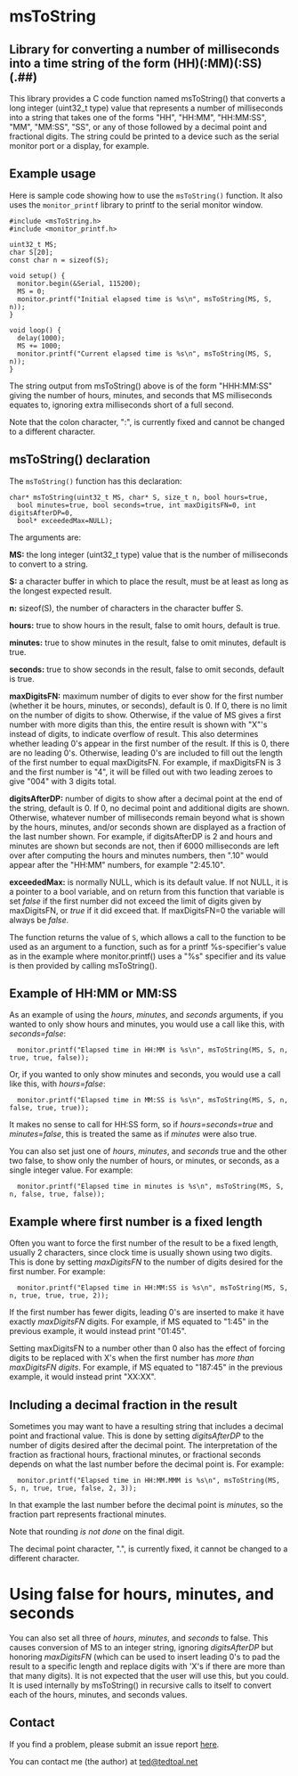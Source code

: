 # msToString

## Library for converting a number of milliseconds into a time string of the form (HH)(:MM)(:SS)(.##)

This library provides a C code function named msToString() that converts a long integer (uint32_t type) value that represents a number of milliseconds into a string that takes one of the forms "HH", "HH:MM", "HH:MM:SS", "MM", "MM:SS", "SS", or any of those followed by a decimal point and fractional digits. The string could be printed to a device such as the serial monitor port or a display, for example.

## Example usage

Here is sample code showing how to use the `msToString()` function. It also uses the `monitor_printf` library to printf to the serial monitor window.

```
#include <msToString.h>
#include <monitor_printf.h>

uint32_t MS;
char S[20];
const char n = sizeof(S);

void setup() {
  monitor.begin(&Serial, 115200);
  MS = 0;
  monitor.printf("Initial elapsed time is %s\n", msToString(MS, S, n));
}

void loop() {
  delay(1000);
  MS += 1000;
  monitor.printf("Current elapsed time is %s\n", msToString(MS, S, n));
}
```

The string output from msToString() above is of the form "HHH:MM:SS" giving the number of hours, minutes, and seconds that MS milliseconds equates to, ignoring extra milliseconds short of a full second.

Note that the colon character, ":", is currently fixed and cannot be changed to a different character.

## msToString() declaration

The `msToString()` function has this declaration:

```
char* msToString(uint32_t MS, char* S, size_t n, bool hours=true,
  bool minutes=true, bool seconds=true, int maxDigitsFN=0, int digitsAfterDP=0,
  bool* exceededMax=NULL);
```

The arguments are:

**MS:** the long integer (uint32_t type) value that is the number of milliseconds to convert to a string.

**S:** a character buffer in which to place the result, must be at least as long as the longest expected result.

**n:** sizeof(S), the number of characters in the character buffer S.

**hours:** true to show hours in the result, false to omit hours, default is true.

**minutes:** true to show minutes in the result, false to omit minutes, default is true.

**seconds:** true to show seconds in the result, false to omit seconds, default is true.

**maxDigitsFN:** maximum number of digits to ever show for the first number (whether it be hours, minutes, or seconds), default is 0. If 0, there is no limit on the number of digits to show. Otherwise, if the value of MS gives a first number with more digits than this, the entire result is shown with "X"'s instead of digits, to indicate overflow of result. This also determines whether leading 0's appear in the first number of the result. If this is 0, there are no leading 0's. Otherwise, leading 0's are included to fill out the length of the first number to equal maxDigitsFN. For example, if maxDigitsFN is 3 and the first number is "4", it will be filled out with two leading zeroes to give "004" with 3 digits total.

**digitsAfterDP:** number of digits to show after a decimal point at the end of the string, default is 0. If 0, no decimal point and additional digits are shown. Otherwise, whatever number of milliseconds remain beyond what is shown by the hours, minutes, and/or seconds shown are displayed as a fraction of the last number shown. For example, if digitsAfterDP is 2 and hours and minutes are shown but seconds are not, then if 6000 milliseconds are left over after computing the hours and minutes numbers, then ".10" would appear after the "HH:MM" numbers, for example "2:45.10".

**exceededMax:** is normally NULL, which is its default value. If not NULL, it is a pointer to a bool variable, and on return from this function that variable is set *false* if the first number did not exceed the limit of digits given by maxDigitsFN, or *true* if it did exceed that. If maxDigitsFN=0 the variable will always be *false*.

The function returns the value of `S`, which allows a call to the function to be used as an argument to a function, such as for a printf %s-specifier's value as in the example where monitor.printf() uses a "%s" specifier and its value is then provided by calling msToString().

## Example of HH:MM or MM:SS

As an example of using the *hours*, *minutes*, and *seconds* arguments, if you wanted to only show hours and minutes, you would use a call like this, with *seconds=false*:

```
  monitor.printf("Elapsed time in HH:MM is %s\n", msToString(MS, S, n, true, true, false));
```

Or, if you wanted to only show minutes and seconds, you would use a call like this, with *hours=false*:

```
  monitor.printf("Elapsed time in MM:SS is %s\n", msToString(MS, S, n, false, true, true));
```

It makes no sense to call for HH:SS form, so if *hours=seconds=true* and *minutes=false*, this is treated the same as if *minutes* were also true.

You can also set just one of *hours*, *minutes*, and *seconds* true and the other two false, to show only the number of hours, or minutes, or seconds, as a single integer value. For example:

```
  monitor.printf("Elapsed time in minutes is %s\n", msToString(MS, S, n, false, true, false));
```

## Example where first number is a fixed length

Often you want to force the first number of the result to be a fixed length, usually 2 characters, since clock time is usually shown using two digits. This is done by setting *maxDigitsFN* to the number of digits desired for the first number. For example:

```
  monitor.printf("Elapsed time in HH:MM:SS is %s\n", msToString(MS, S, n, true, true, true, 2));
```

If the first number has fewer digits, leading 0's are inserted to make it have exactly *maxDigitsFN* digits. For example, if MS equated to "1:45" in the previous example, it would instead print "01:45".

Setting maxDigitsFN to a number other than 0 also has the effect of forcing digits to be replaced with X's when the first number has *more than maxDigitsFN digits*. For example, if MS equated to "187:45" in the previous example, it would instead print "XX:XX".

## Including a decimal fraction in the result

Sometimes you may want to have a resulting string that includes a decimal point and fractional value. This is done by setting *digitsAfterDP* to the number of digits desired after the decimal point. The interpretation of the fraction as fractional hours, fractional minutes, or fractional seconds depends on what the last number before the decimal point is. For example:

```
  monitor.printf("Elapsed time in HH:MM.MMM is %s\n", msToString(MS, S, n, true, true, false, 2, 3));
```

In that example the last number before the decimal point is *minutes*, so the fraction part represents fractional minutes.

Note that rounding *is not done* on the final digit.

The decimal point character, ".", is currently fixed, it cannot be changed to a different character.

# Using false for hours, minutes, and seconds

You can also set all three of *hours*, *minutes*, and *seconds* to false. This causes conversion of MS to an integer string, ignoring *digitsAfterDP* but honoring *maxDigitsFN* (which can be used to insert leading 0's to pad the result to a specific length and replace digits with 'X's if there are more than that many digits). It is not expected that the user will use this, but you could. It is used internally by msToString() in recursive calls to itself to convert each of the hours, minutes, and seconds values.

## Contact

If you find a problem, please submit an issue report [here](https://github.com/tedtoal/msToString/issues/new/choose).

You can contact me (the author) at [ted@tedtoal.net](ted@tedtoal.net)
